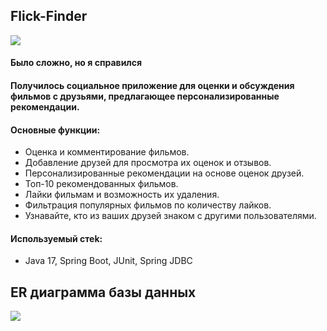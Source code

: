 ## Flick-Finder  

![](https://github.com/mynameisSergey/java-filmorate/blob/main/img/%D0%94%D0%B5%D0%BC%D0%BE%D0%BD%D1%81%D1%82%D1%80%D0%B0%D1%86%D0%B8%D1%8F.png)


#### Было сложно, но я справился

#### Получилось социальное приложение для оценки и обсуждения фильмов с друзьями, предлагающее персонализированные рекомендации.

#### Основные функции:
* Оценка и комментирование фильмов.
* Добавление друзей для просмотра их оценок и отзывов.
* Персонализированные рекомендации на основе оценок друзей.
* Топ-10 рекомендованных фильмов.
* Лайки фильмам и возможность их удаления.
* Фильтрация популярных фильмов по количеству лайков.
* Узнавайте, кто из ваших друзей знаком с другими пользователями.

#### Используемый стеk:  

* Java 17, Spring Boot, JUnit, Spring JDBC


## **ER диаграмма базы данных**  

![](https://github.com/mynameisSergey/java-filmorate/blob/add-database/img/Schema.png)


























